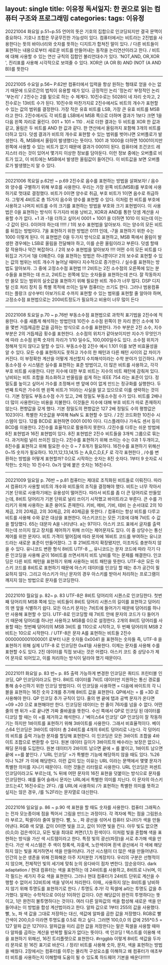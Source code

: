 

layout: single
title: 이유정  독서일지: 한 권으로 읽는 컴퓨터 구조와 프로그래밍
categories: 
tags: 이유정
---

20221004 화요일 p.51~p.55 
언어의 뜻은 기호의 집합으로 인코딩되지만 결국 문맥이 중요하다.
기호나 조합은 무궁무진한 가능성이 있다. 컴퓨터에서는 비트라는 2진법을 사용한다는 뜻의 바이너리와 숫자를 뜻하는 디지트가 합쳐진 말이 있다. 
/ 다른 비트들이 표현하는 내용으로부터 새로운 비트를 만들어내는 동작을 논리연산이라고 한다. 
/ 비트에 대해 사용할 수 있는 연산 규칙의 집합인 불리언대수가 있다. 'NOT,AND, OR,XOR ', 진리표를 사용해 시각적으로 보여줄 수 있다. 
XOR은 (A OR B) AND (NOT (A AND B))를 뜻한다
- - -

20221005 수요일 p.56~ P.62반 
컴퓨터에서 입력을 항상 원하는 형태로 얻을 수는 없기 때문에 드모르간의 법칙이 유용할 때가 있다. 
긍정적인 논리 '정논리' 부정적인 논리 '부논리' / 2진수는 2를 밑으로 하는 수 체계다. 
10진수로는 5028이 네 자리 숫자고, 2진수로는 13비트 수가 된다. 10진수와 마찬가지로 2진수에서도 비트의 개수가 표현할 수 있는 값의 범위를 결정한다. 
가장 작은 유효 비트를 LSB, 가장 큰 유효 비트를 MSB 라고 한다. 2진수에서도 각 비트를 LSB에서 MSB 쪽으로 더하며 결과가 1보다 크면 1을 다음 왼쪽 자리로 올린다.
001 + 101 = 110 . 서로 더한 결과는 두 비트를 XOR 한 값과 같고, 올림은 두 비트를 AND 한 값과 같다. 한 연산에서 올림까지 포함해 3개의 비트를 더하고 있다. 
덧셈 결과가 비트의 개수로 표현할 수 있는 범위를 벗어나면 오버플로가 발생한다. 즉, MSB에서 올림이 발생했다는 뜻이다. 
1001 과 1000을 더하면 10001이지만 왼쪽에 사용할 수 있는 비트가 없기 때문에 결과가 0001이 된다.
컴퓨터에 조건코드 레지스터 라는 것이 있어서 몇가지 이상한 정보를 담아둔다. 이런 정보 중에는 오버플로 비트가 있고, 이 비트에는 MSB에서 발생한 올림값이 들어간다. 
이 비트값을 보면 오버플로가 발생했는지 알 수 있다.
- - -

20221006 목요일 p.62반 ~ p.69 
2진수로 음수를 표현하는 방법을 살펴보자! 
/ 음수와 양수를 구별하기 위해 부호를 사용한다. 
우리는 가장 왼쪽 비트(MSB)를 부호에 사용하기로 멋대로 결정했다. 비트가 0이면 양수로 취급, 부호 비트가 1이면 음수로 취급하자. 
그렇게 4비트로 총 15가지 음수와 양수를 표현할 수 있다. 이처럼 한 비트를 부호에 사용하고 나머지 비트를 수의 크기를 표현하는 방법을 부호와 크기 표현법이다. 
이 사용법은 0을 표현하는 방식이 두가지라 비용 낭비고, XOR과 AND를 통한 덧셈 계산을 사용할 수가 없다. 
+1 과 -1을 더하고 싶어서 0001 + 1001 을 더하면 1010 이 되는데 이는 -2 값이 된다. 0이어야 하는데 !!!!! 
/ 1의 보수 표현법을 알아보자. 이는 양수의 모든 비트를 뒤집는 방법이다. 7을 표현하기 위한 방법은 0111 인데, -7을 표현하기 위한 수는 1000 이렇게 된다.
이 표현법은 0을 두가지 방식으로 표현하고, MSB 쪽에서 올림이 발생한 경우에는 LSB로 올림을 전달해야 하고, 이를 순환 올림이라고 부른다. 덧셈 할때 잘 작용하나 약간 복잡하다. 
/ 2의 보수 표현법을 알아보자 !!!! 어떤 수의 모든 비트를 다 뒤집고 거기서 1을 더해준다. 0을 표현하는 방법은 하나뿐이다! 
2의 보수로 표현할 수 있는 값의 범위는 비트 개수가 늘어날 때마다 지수적으로 증가한다. 
/ 실수를 표현하는 방법도 알아보자. 그 중에 고정소수점 표현법 !!! 2비트는 2진 소수점의 오른쪽에 있는 분수들을 표현하는 데 쓰고, 2비트는 왼쪽에 있는 숫자들을 표현하는데 쓴다. 
잘 작동하지만 쓸모 있는 범위의 실숫값을 표현하기 위해 필요한 비트 개수가 너무 많다. DSP 디지털 신호 처리 장치 등 특별 목적에 쓰이는 일부 컴퓨터는 쓰기도 한다. 
그러나 범용컴퓨터는 플랑크 상수부터 아보가드로 수까지 표현할 수 있는 범위를 표현할 줄 알아야 하며, 고정소수점 표현법으로는 200비트정도가 필요하고 비용이 너무 많이 든다
- - -

20221008 토요일 p.70 ~ p.76반 부동소수점 표현법으로 과학적 표기법을 2진수에 적용한다. 
수를 새롭게 해석하는 방법인데 10진수 소수점 왼쪽이 한 자리 뿐인 소수에 10을 몇번 거듭제곱한 값을 곱하는 방식으로 소수를 표현한다. 
가수 부분은 2진 소수, 지수 부분은 2의 거듭제곱 횟수를 표현한다. 소수점의 위치가 같아보이지만 지수가 무엇인가에 따라 소수점 왼쪽 숫자의 자리가 1/10 일수도, 100,000일수도 있다.
소수점 위치가 정해져 잇지 않다고 말할 수 있다. 부동소수점 2진수 예시 1.101 이를 보면 비효율성을 알 수 있다. 모든 수를 표현하지도 못하고 가수의 한 패턴과 다른 패턴 사이의 값 차이가 커진다.
이 부정확한 계산을 어떻게 개선할지 수치해석이라는 수학 분야가 있긴하다. 
/부동소수점 수 시스템은 실수를 표현하는 표준 방법이고, 더 많은 비트를 사용하고, 각각 부호 비트를 사용한다. 
다만 지수에 대한 부호 비트는 지수의 비트 패턴에 감춰져 있다. 낭비되는 비트 조합을 최소화하고 반올림을 쉽게 하는 IEEE 754 라는 표준이 있다. 
정밀도를 높이고 싶어서 가수를 조정해서 맨 앞에 0이 없게 만드는 정규화를 실행한다. 두번째 트릭은 가수의 맨 왼쪽 비트가 1이라는 사실을 알고 있으므로 이를 생략하는 것이다. 
기본 정밀도 부동소수점 수가 있고, 2배 정밀도 부동소수점 수가 있다. 비트를 2배나 더 많이 사용한다는 비용을 지불한다. 이것들은 지수에 대해 부호 비트가 따로 존재하지 않는다. 
편향값을 갖게 했다. 기본 정밀도의 편향값은 127 2배 정밀도 수의 평향값은 1023이다. 특별한 지숫값을 부여해 NaN 도 표현할 수 있다. 
/ 2진 코드화한 10진수 시스템이 있다. 12를 BCD로 표현하면 0001 0010 이다. 디스플레이나 가속도 센서 등이 BCD를 이용한다. 2진수를 효율적으로 활용하지 못한다. 
/2진수를 다루는 쉬운 방법에 8진 표현법과 16진 표현법이 있다. 8진 표현법은 2진수 비트들을 3개씩 그룹으로 묶는다. 과거처럼 널리 쓰이진 않는다. 
2진수를 표현하기 위해 쓰이는 수는 0과 1 두개이고, 8진수를 표현하고 위해 필요한 수는 0 ~ 7 8개가 필요하다. 16진수를 표현하기 위해선 0~15 숫자가 필요하다.
10,11,12,13,14,15 는 A,B,C,D,E,F 로 각각 표현한다 , /수를 변환하는 방법을 어떻게 표현할까? 0으로 시작하는 숫자는 8진 숫자다. 1부터 9 숫자로 시작한느 숫자는 10 진수다.
0x가 앞에 붙은 숫자는 16진수다.
- - -

20221009 일요일 p. 76반 ~ p.81 
컴퓨터는 제대로 조직화된 비트들로 이뤄진다. 
따라서 컴퓨터가 사용할 비트의 개수와 비트들의 조직을 결정해야 했다. 
비트는 너무 작아서 기본 단위로 사용하기에는 유용성이 떨어진다. 
따라서 비트를 좀 더 큰 덩어리로 만들었는데, 8비트 덩어리가 기본 단위로 널리 쓰이기 시작했고 바이트라고 부른다. 큰 수를 가리키기 위해 사용하는 표준 용어도 존재한다.
키비, 메비, 기비, 테비 는 순서대로 2의 10제곱, 2의 20제곱, 2의 30제곱, 2의 40제곱을 뜻한다. / 컴퓨터는 항상 비트를 다루고 비트를 사용해 수와 같은 대상을 표현한다.
아스키코드는 모든 기호에 대해 7비트 수 값을 할당했다. 65는 대문자 A을 나타낸다. a는 97이다. 아스키 코드 표에서 글자를 출력하는데 쓰이지 않고 장치를 제어하기 위해 쓰이는 제어문자도 있다. 
이 중 상당수는 통신 제어를 위한 문자다. 비트 가격이 떨어짐에 따라 문자에 16비트 코드를 부여하는 유니코드라는 새로운 표준이 만들어졌다. 
그 후 21비트까지 확장됐지만, 이조차도 충분하지 않을 수 있다. 
유니코드 변환 형식 8비트 UTF-8 ,,, 유니코드는 문자 코드에 따라 각기 다른 인코딩을 사용해 굳이 16비트를 쓰면서까지 비트 낭비를 막는 문제를 해결한다. 
인코딩은 다른 비트 패턴을 표현하기 위해 사용하는 비트 패턴을 뜻한다. UTF-8은 모든 아스키 코드를 8비트로 표현하기 때문에 아스키 데이터를 인코딩 할 때는 추가 공간이 필요하지 않다. 
그리고 아스키가 아닌 문자의 경우 아스키를 받아서 처리하는 프로그램이 깨지지 않는 방법으로 문자를 인코딩한다.
- - -

20221010 월요일 p. 82~ p. 83 
UTF-8은 8비트 덩어리의 시퀀스로 인코딩한다. 
첫번째 덩어리의 MSB 쪽에 있는 비트들이 8비트 덩어리 시퀀스의 길이를 표현하고 덩어리의 맨 앞을 식별하기 쉽다. 
모든 아스키 문자는 7비트에 들어가기 때문에 덩어리를 하나만 사용해 표현할 수 있다.
UTF-8로 인코딩할 때 7비트 안에 문자의 코드가 다 들어가기 때문에 덩어리를 하나만 사용하고 MSB를 0으로 설정한다.
2개의 8비트 덩어리를 사용할 때는 첫번째 덩어리의 MSB 3비트 를 110으로 시작하고, 두 번째 덩어리의 MSB 2비트는 10으로 시작한다. 
/ UTF-8은 문자 A를 표현하는 비트들 2진수 0000000001000001 로부터 나온 숫자들 0x0041 을 표현하는 숫자들 즉, UTF-8 을 표현하기 위해 실제 UTF-8 로 인코딩한 0x41을 사용한다. 
이제는 문자를 사용해 수를 표현할 수도 있다. 2진 데이터를 직접 보내는 것은 어렵다. 아스키 코드 중 상당수가 제어 문자로 되어있고, 이를 처리하는 방식이 달라야 했기 때문이다.
- - -

20221011 화요일 p. 83 반~ p. 85 
출력 가능하게 변경한 인코딩은 쿼티드 프린터블 인코딩, QP 인코딩이라고도 한다.
8비트 데이터를 7비트 데이터만 지원하는 통신 경로를 통해 송수신하기 위한 인코딩 방법이다. 
이 인코딩을 사용하면 = 다음에 바이트의 각 니블을 표현하는 16진 숫자 2개를 추가해 8비트 값을 표현한다. 
QP에서는 = 를 =3D 로 사용해야 한다. QP 인코딩 추가 규칙이 있다. 줄의 맨 끝에 탭과 공백 문자가 온다면 =09 =20 으로 표현해야만 한다. 
인코딩된 데이터는 한 줄이 76자를 넘을 수 없다. 어떤 줄의 맨 뒤가 =로 끝나면 가짜 줄바꿈을 뜻한다. 수신 쪽에서 QP로 인코딩 된 데이터를 디코딩 할 때는 이 =를 제거하고 해석한다.
/ '베이스64 인코딩' QP 인코딩이 잘 작동하기는 하지만 1바이트를 표현하기 위해 3바이트를 사용한다. 그래서 비효율적이다. 
베이스64 인코딩은 3바이트 데이터 총 24비트를 4개의 6비트 덩어리로 나눈다. 각 덩어리의 비트를 출력 가능한 문자를 할당해 표현한다. 
이 인코딩은 모든 3바이트 조합을 4바이트 조합으로 변환할 수 있다. 원본 데이터 길이가 3바이트의 배수라는 보장은 없으니, 패딩 문자를 도입한다. 
원본 데이터가 2바이트 남으면 끝에 = 를 붙이고, 1바이트 남으면 끝에 ==를 붙인다. / 'URL 인코딩' =가 특별한 기능에 해당하지 않을 때도 있다. %26 이나 %2F 가 이에 해당한다. 
이런 값이 있는 이유는 URL 이라는 문맥에서 몇몇 문자가 특별한 의미를 지니기 때문이다. 이런 것들은 리터럴로 사용한다.
URL 인코딩은 퍼센트 인코딩이라고도 부르는데, % 뒤에 어떤 문자의 16진 표현을 덧붙이는 방식으로 문자를 인코딩한다. 예를 들어 슬래시 문자는 URL에서 특별한 의미를 지닌다.
이 문자의 아스키 코드는47, 16진수로는 2F다. /를 URL에 사용하되 /가 표현하는 특별한 의미를 뜻하고 싶지는 않은 경우, /를 %2F라는 문자열로 대신한다.
- - -

20221016 일요일 p. 86 ~ p.90 
색 표현을 할 때도 숫자를 사용한다. 컴퓨터 그래픽스는 전자 모눈종이에 점을 찍어서 그림을 만드는 과정이다.
각 격자에 찍는 점을 그림원소라 부르고, 픽셀이라 줄여 말한다. 빨, 노 , 파 광선을 섞어서 컴퓨터 모니터가 색을 만들어낸다.
RGB 색 모델. 값이 0이면 빛을 끄고, 값이 1이면 빛을 킨다. 아무 빛도 없으면(0,0,0) 검은색이고, 모든 빛을 최대로 켜면(1,1,1) 흰색이다. 
이처럼 빛을 혼합해 색을 표현하는 방식을 가산 색 시트템이라고 한다. 특정 빛의 광선(파장)을 서로 추가해 색을 만든다. 
가산 색 시스템은 주 색이 청록색, 자홍색, 노란색이며 흰색 광선에서 각 색에 해당하지 않는 빛을 제거하면서 색을 만들어낸다. 가산 시스템이 더 많은 색을 만들어낸다.
인간의 눈은 생존을 위해 진화해온 아주 지저분한 기계장치다. 우리의 구분은 선형적이지 않으며, 전체적인 빛의 세기에 맞춰 눈의 응다바이 점차 변한다. 암순응이다.
dark adaptation / 현대 컴퓨터는 색을 표현하는 데 24비트를 사용하고, 8비트로 나뉘며, 이 각 필드는 세가지 주요 색을 표현한다. 
그러나 현대 컴퓨터가 24비트 단위로 계산을 수행할 수 없어서 32비트에 색을 넣어서 처리한다. 이때,, 사용하지 않는 8비트를 낭비하지 않기 위해 투명도를 표현하기로 한다. 
/ 투명도 추가! 각 픽셀에 a라는 투명도 값을 추가했다. 알파는 수학적으로 0이상 1이하인 값이다. 0은 해당값이 완전히 투명하다는 뜻이고, 1은 완전히 불투명하다는 것이다. 
여러 다른 알파값의 색을 합성해 새로운 색을 만들어내는 이 방법을 합성 계산법이라고 한다. 알파 값으로 1부터 255의 값을 사용했다. 
빨, 노, 파 색 값을 그대로 저장하는 대신, 색값에 알파를 곱한 값을 저장했다. RGB로 빨간색이 200,0,0 이라면 투명도를 0.5로 하고 싶다. 
그러면 100,0,0 의 값에 255*0.5 = 127 알파 값은 127이다. 알파값을 미리 곱한 값을 저장한다는 말은 픽셀을 사용할 때마다 알파를 곱하는 계산을 반복할 필요가 없다는 뜻이다. 
색 인코딩 ! 텍스트를 이용해 색을 표현하기 위해선, 16진 트리플렛으로 표현한다. #rrggbb 이렇게 8비트 색값을 두자리 문자로 된 16진 표기로 바꾼다. 
/ 정리! 비트를 사용해 숫자, 문자, 색을 표현하는 방법을 배웠다. 
2장에서는 컴퓨터를 이루는 물리적 구성요소를 이해하고 왜 컴퓨터가 애초부터 비트를 사용하는지 이해할때 도움이 될 수 있도록 하드웨어 기본을 배운다!!!!!!
